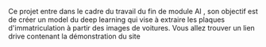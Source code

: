 Ce projet entre dans le cadre du travail du fin de module AI , son objectif est de créer un model du deep learning qui vise à extraire les plaques d'immatriculation à partir des images de voitures.
Vous allez trouver un lien drive contenant la démonstration du site 
